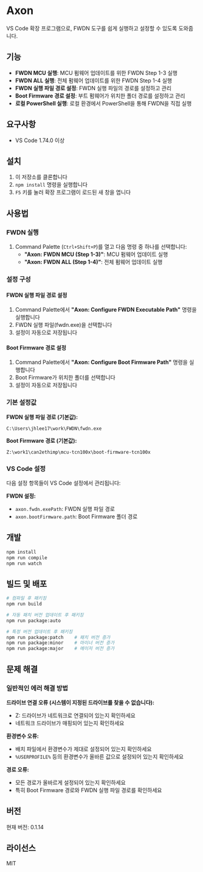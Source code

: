 # Axon

VS Code 확장 프로그램으로, FWDN 도구를 쉽게 실행하고 설정할 수 있도록 도와줍니다.

## 기능

- **FWDN MCU 실행**: MCU 펌웨어 업데이트를 위한 FWDN Step 1-3 실행
- **FWDN ALL 실행**: 전체 펌웨어 업데이트를 위한 FWDN Step 1-4 실행
- **FWDN 실행 파일 경로 설정**: FWDN 실행 파일의 경로를 설정하고 관리
- **Boot Firmware 경로 설정**: 부트 펌웨어가 위치한 폴더 경로를 설정하고 관리
- **로컬 PowerShell 실행**: 로컬 환경에서 PowerShell을 통해 FWDN을 직접 실행

## 요구사항

- VS Code 1.74.0 이상

## 설치

1. 이 저장소를 클론합니다
2. `npm install` 명령을 실행합니다
3. `F5` 키를 눌러 확장 프로그램이 로드된 새 창을 엽니다

## 사용법

### FWDN 실행

1. Command Palette (`Ctrl+Shift+P`)를 열고 다음 명령 중 하나를 선택합니다:
   - **"Axon: FWDN MCU (Step 1-3)"**: MCU 펌웨어 업데이트 실행
   - **"Axon: FWDN ALL (Step 1-4)"**: 전체 펌웨어 업데이트 실행

### 설정 구성

#### FWDN 실행 파일 경로 설정

1. Command Palette에서 **"Axon: Configure FWDN Executable Path"** 명령을 실행합니다
2. FWDN 실행 파일(fwdn.exe)을 선택합니다
3. 설정이 자동으로 저장됩니다

#### Boot Firmware 경로 설정

1. Command Palette에서 **"Axon: Configure Boot Firmware Path"** 명령을 실행합니다
2. Boot Firmware가 위치한 폴더를 선택합니다
3. 설정이 자동으로 저장됩니다

### 기본 설정값

**FWDN 실행 파일 경로 (기본값):**
```
C:\Users\jhlee17\work\FWDN\fwdn.exe
```

**Boot Firmware 경로 (기본값):**
```
Z:\work1\can2ethimp\mcu-tcn100x\boot-firmware-tcn100x
```

### VS Code 설정

다음 설정 항목들이 VS Code 설정에서 관리됩니다:

**FWDN 설정:**
- `axon.fwdn.exePath`: FWDN 실행 파일 경로
- `axon.bootFirmware.path`: Boot Firmware 폴더 경로

## 개발

```bash
npm install
npm run compile
npm run watch
```

## 빌드 및 배포

```bash
# 컴파일 후 패키징
npm run build

# 자동 패치 버전 업데이트 후 패키징
npm run package:auto

# 특정 버전 업데이트 후 패키징
npm run package:patch    # 패치 버전 증가
npm run package:minor    # 마이너 버전 증가
npm run package:major    # 메이저 버전 증가
```

## 문제 해결

### 일반적인 에러 해결 방법

**드라이브 연결 오류 (시스템이 지정된 드라이브를 찾을 수 없습니다):**
- Z: 드라이브가 네트워크로 연결되어 있는지 확인하세요
- 네트워크 드라이브가 매핑되어 있는지 확인하세요

**환경변수 오류:**
- 배치 파일에서 환경변수가 제대로 설정되어 있는지 확인하세요
- `%USERPROFILE%` 등의 환경변수가 올바른 값으로 설정되어 있는지 확인하세요

**경로 오류:**
- 모든 경로가 올바르게 설정되어 있는지 확인하세요
- 특히 Boot Firmware 경로와 FWDN 실행 파일 경로를 확인하세요

## 버전

현재 버전: 0.1.14

## 라이선스

MIT
